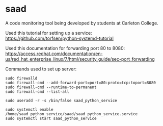 # saad
A code monitoring tool being developed by students at Carleton College.

Used this tutorial for setting up a service:
<https://github.com/torfsen/python-systemd-tutorial>

Used this documentation for forwarding port 80 to 8080:
<https://access.redhat.com/documentation/en-us/red_hat_enterprise_linux/7/html/security_guide/sec-port_forwarding>

Commands used to set up server:

```
sudo firewalld
sudo firewall-cmd --add-forward-port=port=80:proto=tcp:toport=8080
sudo firewall-cmd --runtime-to-permanent
sudo firewall-cmd --list-all

sudo useradd -r -s /bin/false saad_python_service

sudo systemctl enable /home/saad_python_service/saad/saad_python_service.service
sudo systemctl start saad_python_service
```
